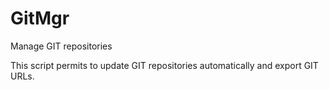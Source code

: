 # GitMgr

Manage GIT repositories

This script permits to update GIT repositories automatically and export GIT URLs.
